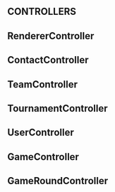 ## CONTROLLERS

## RendererController

## ContactController

## TeamController

## TournamentController

## UserController

## GameController

## GameRoundController
